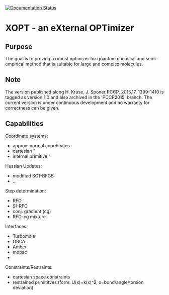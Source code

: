 [![Documentation Status](https://readthedocs.org/projects/xopt/badge/?version=latest)](http://xopt.readthedocs.io/en/latest/?badge=latest)

# XOPT - an eXternal OPTimizer

## Purpose
The goal is to proving a robust optimizer for quantum chemical and semi-empirical method
that is suitable for large and complex molecules.

## Note
The version published along H. Kruse, J. Sponer PCCP, 2015,17, 1399-1410 is tagged as version 1.0 and
also archived in the 'PCCP2015' branch. The current version is under continuous development and
no warranty for correctness can be given.

## Capabilities

Coordinate systems:
- approx. normal coordinates
- cartesian "
- internal primitive "

Hessian Updates:
- modified SG1-BFGS
- ...

Step determination:
- RFO
- SI-RFO
- conj. gradient (cg)
- RFO-cg mixture

Interfaces:
- Turbomole
- ORCA
- Amber
- mopac
- 

Constraints/Restraints:
- cartesian space constraints
- restrained primititves (form: U(x)=k(x)^2, x=bond/angle/torsion deviation)





